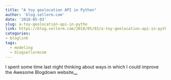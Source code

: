 ```yaml
---
title: "A toy geolocation API in Python"
author: 'blog.sellorm.com'
date: '2018-05-03'
slug: a-toy-geolocation-api-in-pytho
link: https://blog.sellorm.com/2018/05/03/a-toy-geolocation-api-in-python/
categories:
- bloglink
tags:
  - modeling
  - blogsellormcom
---
```


I spent some time last night thinking about ways in which I could improve the Awesome Blogdown website[... <i class="fas fa-external-link-alt"></i>](https://blog.sellorm.com/2018/05/03/a-toy-geolocation-api-in-python/)

